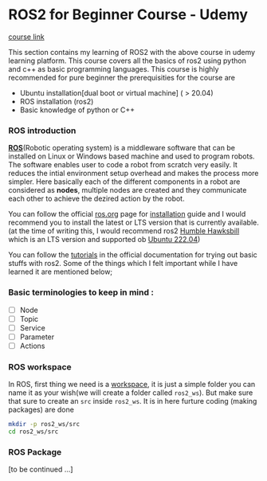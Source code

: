# ROS2 for Beginner Course - Udemy

[course link](https://www.udemy.com/course/ros2-for-beginners/)

This section contains my learning of ROS2 with the above course in udemy learning platform. This course covers all the basics of ros2 using python and c++ as basic programming languages. This course is highly recommended for pure beginner the prerequisities for the course are

- Ubuntu installation[dual boot or virtual machine] ( > 20.04)
- ROS installation (ros2)
- Basic knowledge of python or C++

### ROS introduction

[**ROS**](https://ros.org/)(Robotic operating system) is a middleware software that can be installed on Linux or Windows based machine and used to program robots. The software enables user to code a robot from scratch very easily. It reduces the intial environment setup overhead and makes the process more simpler. Here basically each of the different components in a robot are considered as **nodes**, multiple nodes are created and they communicate each other to achieve the dezired action by the robot.

You can follow the official [ros.org](https://ros.org/) page for [installation](https://www.ros.org/blog/getting-started/) guide and I would recommend you to install the latest or LTS version that is currently available.(at the time of writing this, I would recommend ros2 [Humble Hawksbill](https://docs.ros.org/en/humble/Installation.html) which is an LTS version and supported ob [Ubuntu 222.04](https://ubuntu.com/download))

You can follow the [tutorials](https://docs.ros.org/en/humble/Tutorials.html) in the official documentation for trying out basic stuffs with ros2. Some of the things which I felt important while I have learned it are mentioned below;

### Basic terminologies to keep in mind :

- [ ] Node
- [ ] Topic
- [ ] Service
- [ ] Parameter
- [ ] Actions

### ROS workspace

In ROS, first thing we need is a [workspace](), it is just a simple folder you can name it as your wish(we will create a folder called `ros2_ws`). But make sure that sure to create an `src` inside `ros2_ws`. It is in here furture coding (making packages) are done

```bash
mkdir -p ros2_ws/src
cd ros2_ws/src
```

### ROS Package

[to be continued ...]

